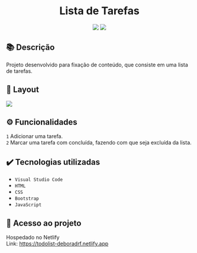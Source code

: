 <h1 align="center">Lista de Tarefas</h1>
<p align="center">
  <img src="https://img.shields.io/badge/STATUS-CONCLUIDO-green?style=plastic">
  <img src="https://img.shields.io/github/stars/deboradrf?style=social">
</p>

## 📚 Descrição
Projeto desenvolvido para fixação de conteúdo, que consiste em uma lista de tarefas.

## 🎨 Layout
<img src="https://github.com/deboradrf/to-do-list/assets/130398684/33050ab9-1e61-4c16-9ab8-e40008d59c54">

## ⚙️ Funcionalidades
``1`` Adicionar uma tarefa. <br>
``2`` Marcar uma tarefa com concluída, fazendo com que seja excluída da lista.

## ✔️ Tecnologias utilizadas
- ``Visual Studio Code``
- ``HTML``
- ``CSS``
- ``Bootstrap``
- ``JavaScript``

## 📁 Acesso ao projeto
Hospedado no Netlify <br>
Link: https://todolist-deboradrf.netlify.app
